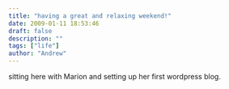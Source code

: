 ```yaml
---
title: "having a great and relaxing weekend!"
date: 2009-01-11 18:53:46
draft: false
description: ""
tags: ["life"]
author: "Andrew"
---
```


sitting here with Marion and setting up her first wordpress blog.
